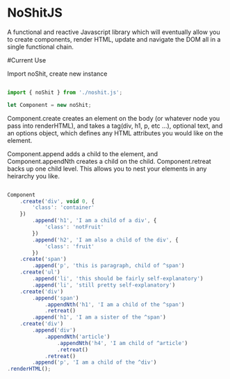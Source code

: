 # NoShitJS

A functional and reactive Javascript library which will eventually allow you to create components, render HTML, update and navigate the DOM all in a single functional chain. 

#Current Use

Import noShit, create new instance

```javascript

import { noShit } from './noshit.js';

let Component = new noShit;

```
Component.create creates an element on the body (or whatever node you pass into renderHTML), and takes a tag(div, h1, p, etc ...), optional text, and an options object, which defines any HTML attributes you would like on the element.

Component.append adds a child to the element, and Component.appendNth creates a child on the child. Component.retreat backs up one child level. This allows you to nest your elements in any heirarchy you like.

```javascript

Component
    .create('div', void 0, {
        'class': 'container'
    })
        .append('h1', 'I am a child of a div', {
            'class': 'notFruit'
        })
        .append('h2', 'I am also a child of the div', {
            'class': 'fruit'
        })
    .create('span')
        .append('p', 'this is paragraph, child of ^span')
    .create('ul')
        .append('li', 'this should be fairly self-explanatory')
        .append('li', 'still pretty self-explanatory')
    .create('div')
        .append('span')
            .appendNth('h1', 'I am a child of the ^span')
            .retreat()
        .append('h1', 'I am a sister of the ^span')
    .create('div')
        .append('div')
            .appendNth('article')
                .appendNth('h4', 'I am child of ^article')
                .retreat()
            .retreat()
        .append('p', 'I am a child of the ^div')
.renderHTML();
    
```
